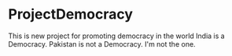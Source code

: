 # ProjectDemocracy
This is new project for promoting democracy in the world
India is a Democracy.
Pakistan is not a Democracy.
I'm not the one.
